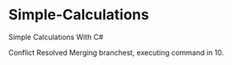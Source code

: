 # Simple-Calculations
Simple Calculations With C#

Conflict Resolved
Merging branchest, executing command in 10.


